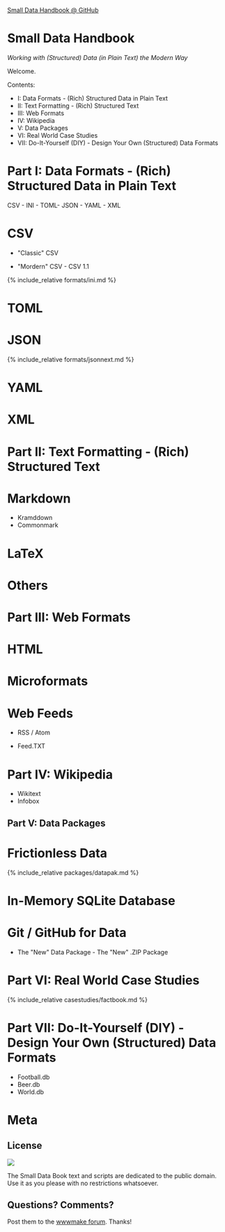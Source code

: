 
[Small Data Handbook @ GitHub](https://github.com/smalldatabook)

# Small Data Handbook

_Working with (Structured) Data (in Plain Text) the Modern Way_


Welcome.

Contents:

- I: Data Formats - (Rich) Structured Data in Plain Text
- II: Text Formatting - (Rich) Structured Text 
- III: Web Formats
- IV: Wikipedia
- V: Data Packages
- VI: Real World Case Studies
- VII: Do-It-Yourself (DIY) - Design Your Own (Structured) Data Formats



# Part I: Data Formats - (Rich) Structured Data in Plain Text

CSV - INI - TOML- JSON - YAML - XML

# CSV

- "Classic" CSV 

- "Mordern" CSV - CSV 1.1


{% include_relative formats/ini.md %}


# TOML


# JSON

{% include_relative formats/jsonnext.md %}


# YAML


# XML




# Part II: Text Formatting - (Rich) Structured Text 

# Markdown

- Kramddown
- Commonmark


# LaTeX

# Others




# Part III: Web Formats

# HTML

# Microformats

# Web Feeds

- RSS / Atom

- Feed.TXT
 

# Part IV: Wikipedia

- Wikitext
- Infobox



## Part V: Data Packages


# Frictionless Data

{% include_relative packages/datapak.md %}


# In-Memory SQLite Database

# Git / GitHub for Data

- The "New" Data Package - The "New" .ZIP Package



# Part VI: Real World Case Studies


{% include_relative casestudies/factbook.md %}




# Part VII: Do-It-Yourself (DIY) - Design Your Own (Structured) Data Formats

- Football.db
- Beer.db
- World.db




# Meta

## License

![](https://publicdomainworks.github.io/buttons/zero88x31.png)

The Small Data Book text and scripts are dedicated to the public domain.
Use it as you please with no restrictions whatsoever.

## Questions? Comments?

Post them to the [wwwmake forum](http://groups.google.com/group/wwwmake). Thanks!
